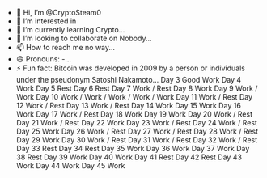 - 👋 Hi, I’m @CryptoSteam0
- 👀 I’m interested in 
- 🌱 I’m currently learning Crypto...
- 💞️ I’m looking to collaborate on Nobody...
- 📫 How to reach me no way...
- 😄 Pronouns: -...
- ⚡ Fun fact: Bitcoin was developed in 2009 by a person or individuals under the pseudonym Satoshi Nakamoto...
Day 3 Good Work
Day 4 Work
Day 5 Rest
Day 6 Rest
Day 7 Work / Rest
Day 8 Work
Day 9 Work / Work
Day 10 Work / Work / Work / Work / Work
Day 11 Work / Rest
Day 12 Work / Rest
Day 13 Work / Rest
Day 14 Work
Day 15 Work
Day 16 Work
Day 17 Work / Rest
Day 18 Work
Day 19 Work
Day 20 Work / Rest
Day 21 Work / Rest
Day 22 Work
Day 23 Work / Rest
Day 24 Work / Rest
Day 25 Work
Day 26 Work / Rest
Day 27 Work / Rest
Day 28 Work / Rest
Day 29 Work
Day 30 Work / Rest
Day 31 Work / Rest
Day 32 Work / Rest
Day 33 Rest
Day 34 Rest
Day 35 Work
Day 36 Work
Day 37 Work
Day 38 Rest
Day 39 Work
Day 40 Work
Day 41 Rest
Day 42 Rest
Day 43 Work
Day 44 Work
Day 45 Work
<!---
CryptoSteam0/CryptoSteam0 is a ✨ special ✨ repository because its `README.md` (this file) appears on your GitHub profile.
You can click the Preview link to take a look at your changes.
--->

